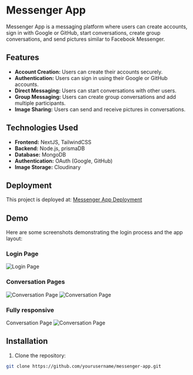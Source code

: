 # Messenger App

Messenger App is a messaging platform where users can create accounts, sign in with Google or GitHub, start conversations, create group conversations, and send pictures similar to Facebook Messenger.

## Features

- **Account Creation:** Users can create their accounts securely.
- **Authentication:** Users can sign in using their Google or GitHub accounts.
- **Direct Messaging:** Users can start conversations with other users.
- **Group Messaging:** Users can create group conversations and add multiple participants.
- **Image Sharing:** Users can send and receive pictures in conversations.

## Technologies Used

- **Frontend:** NextJS, TailwindCSS
- **Backend:** Node.js, prismaDB
- **Database:** MongoDB
- **Authentication:** OAuth (Google, GitHub)
- **Image Storage:** Cloudinary

## Deployment

This project is deployed at: [Messenger App Deployment](https://messenger-app-black.vercel.app/)

## Demo

Here are some screenshots demonstrating the login process and the app layout:

### Login Page

![
Login Page
](public/images/demo/1.png)

### Conversation Pages

![
Conversation Page
](public/images/demo/2.png)
![
Conversation Page
](public/images/demo/3.png)

### Fully responsive

Conversation Page
![
Conversation Page
](public/images/demo/4.png)

## Installation

1. Clone the repository:

```bash
git clone https://github.com/yourusername/messenger-app.git
```
